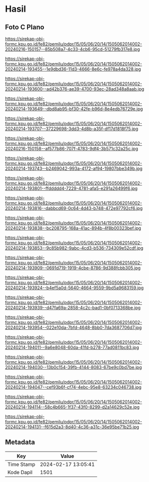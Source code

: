 # Hasil

## Foto C Plano

https://sirekap-obj-formc.kpu.go.id/fe82/pemilu/pdpr/15/05/06/20/14/1505062014002-20240216-150157--85b508a7-4c33-4cb6-95cd-51279fb317e8.jpg

https://sirekap-obj-formc.kpu.go.id/fe82/pemilu/pdpr/15/05/06/20/14/1505062014002-20240214-193455--1e9dbd36-11d3-4666-8e6c-fe978a4da328.jpg

https://sirekap-obj-formc.kpu.go.id/fe82/pemilu/pdpr/15/05/06/20/14/1505062014002-20240214-193600--ad42b376-ae39-4700-93ec-28ad348a8aab.jpg

https://sirekap-obj-formc.kpu.go.id/fe82/pemilu/pdpr/15/05/06/20/14/1505062014002-20240214-193649--dbd8ab95-bf30-42fe-b96d-8e4edb76729e.jpg

https://sirekap-obj-formc.kpu.go.id/fe82/pemilu/pdpr/15/05/06/20/14/1505062014002-20240214-193707--37229698-3dd3-4d8b-a35f-df17d1818f75.jpg

https://sirekap-obj-formc.kpu.go.id/fe82/pemilu/pdpr/15/05/06/20/14/1505062014002-20240216-150158--af577b86-707f-4783-9df4-3b571c32a25c.jpg

https://sirekap-obj-formc.kpu.go.id/fe82/pemilu/pdpr/15/05/06/20/14/1505062014002-20240214-193743--b2469042-993a-4172-af94-19807bbe349b.jpg

https://sirekap-obj-formc.kpu.go.id/fe82/pemilu/pdpr/15/05/06/20/14/1505062014002-20240214-193801--ffddddd4-7229-4781-afa5-e291a26499f6.jpg

https://sirekap-obj-formc.kpu.go.id/fe82/pemilu/pdpr/15/05/06/20/14/1505062014002-20240214-193816--dabbcd69-0c64-4d43-b748-472e97792cf6.jpg

https://sirekap-obj-formc.kpu.go.id/fe82/pemilu/pdpr/15/05/06/20/14/1505062014002-20240214-193838--bc208795-168a-41ac-894b-4f8b00323bef.jpg

https://sirekap-obj-formc.kpu.go.id/fe82/pemilu/pdpr/15/05/06/20/14/1505062014002-20240214-193853--9c85b982-9abc-4cd3-b536-734309e52cdf.jpg

https://sirekap-obj-formc.kpu.go.id/fe82/pemilu/pdpr/15/05/06/20/14/1505062014002-20240214-193909--0691d719-1919-4cbe-8786-9d388fcbb305.jpg

https://sirekap-obj-formc.kpu.go.id/fe82/pemilu/pdpr/15/05/06/20/14/1505062014002-20240214-193924--b4ef5a0d-5640-4664-9559-9bd5a9683159.jpg

https://sirekap-obj-formc.kpu.go.id/fe82/pemilu/pdpr/15/05/06/20/14/1505062014002-20240214-193939--d47fa69a-2858-4c2c-bad1-0bf0713368be.jpg

https://sirekap-obj-formc.kpu.go.id/fe82/pemilu/pdpr/15/05/06/20/14/1505062014002-20240214-193954--022e10da-7bfd-4648-8bb0-7da3687706d7.jpg

https://sirekap-obj-formc.kpu.go.id/fe82/pemilu/pdpr/15/05/06/20/14/1505062014002-20240214-194011--9a6e8048-60da-41fd-b278-77ad0811bc83.jpg

https://sirekap-obj-formc.kpu.go.id/fe82/pemilu/pdpr/15/05/06/20/14/1505062014002-20240214-194030--13b0c154-39fb-4144-8083-67be9c0bd7be.jpg

https://sirekap-obj-formc.kpu.go.id/fe82/pemilu/pdpr/15/05/06/20/14/1505062014002-20240214-194047--cef93b6f-cf74-4ebc-95e8-63234c046738.jpg

https://sirekap-obj-formc.kpu.go.id/fe82/pemilu/pdpr/15/05/06/20/14/1505062014002-20240214-194114--58c4b665-1f37-43f0-8299-d2a14629c52e.jpg

https://sirekap-obj-formc.kpu.go.id/fe82/pemilu/pdpr/15/05/06/20/14/1505062014002-20240214-194131--f615d2a3-8d40-4c36-a31c-36e95be71b25.jpg


## Metadata

| Key        | Value               |
| ---------- | ------------------- |
| Time Stamp | 2024-02-17 13:05:41 |
| Kode Dapil | 1501                |




